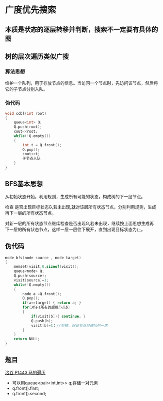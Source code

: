 # 广度优先搜索

## 本质是状态的逐层转移并判断，搜索不一定要有具体的图

## 树的层次遍历类似广搜
### 算法思想
维护一个队列，用于存放节点的信息。当访问一个节点时，先访问该节点，然后将它的子节点分别入队。
### 伪代码
```c++
void ccbl(int root)
{
    queue<int> Q;
    Q.push(root);
    cout<<root;
    while(!Q.empty())
    {
        int t = Q.front();
        Q.pop();
        cout<<t;
        子节点入队
    }
}
```
## BFS基本思想
从初始状态开始，利用规则，生成所有可能的状态，构成树的下一层节点。

检查 是否出现目标状态G,若未出现,就对该层所有状态节点，分别利用规则，生成再下一层的所有状态节点。

对新一层的所有状态节点继续检查是否出现G,若未出现，继续按上面思想生成再下一层的所有状态节点，这样一层一层往下展开，直到出现目标状态为止。

## 伪代码
```c++
node bfs(node source , node target)
{
    memset(visit,0,sizeof(visit));
    queue<node> Q;
    Q.push(source);
    visit[source]=1;
    while(!Q.empty())
    {
        node a =Q.front();
        Q.pop();
        if(a==target) { return a; }
        for(对于a所有的后继节点b)
        {
            if(visit[b]){ continue; }
            Q.push(b);
            visit[b]=1；//剪枝，保证节点只进队列一次
        }
    }
    return NULL;
}
```
## 题目
[洛谷 P1443 马的遍历](https://www.luogu.com.cn/problem/P1443)
- 可以用queue<pair<int,int>> q;存储一对元素
- q.front().first;
- q.front().second;